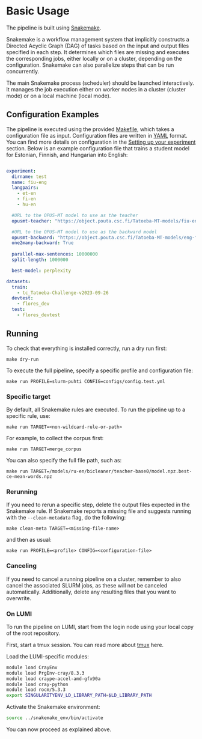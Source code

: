 # Basic Usage

The pipeline is built using [Snakemake](https://snakemake.readthedocs.io/en/stable/).

Snakemake is a workflow management system that implicitly constructs a Directed Acyclic Graph (DAG) of tasks based on the input and output files specified in each step. It determines which files are missing and executes the corresponding jobs, either locally or on a cluster, depending on the configuration. Snakemake can also parallelize steps that can be run concurrently.

The main Snakemake process (scheduler) should be launched interactively. It manages the job execution either on worker nodes in a cluster (cluster mode) or on a local machine (local mode).

## Configuration Examples

The pipeline is executed using the provided [Makefile](https://github.com/Helsinki-NLP/OpusDistillery/blob/main/Makefile), which takes a configuration file as input. Configuration files are written in [YAML](https://yaml.org/) format. You can find more details on configuration in the [Setting up your experiment](configs/downloading_and_selecting_data.md) section. Below is an example configuration file that trains a student model for Estonian, Finnish, and Hungarian into English:

```yaml

experiment:
  dirname: test
  name: fiu-eng
  langpairs:
    - et-en
    - fi-en
    - hu-en

  #URL to the OPUS-MT model to use as the teacher
  opusmt-teacher: "https://object.pouta.csc.fi/Tatoeba-MT-models/fiu-eng/opus4m-2020-08-12.zip"

  #URL to the OPUS-MT model to use as the backward model
  opusmt-backward: "https://object.pouta.csc.fi/Tatoeba-MT-models/eng-fiu/opus2m-2020-08-01.zip"
  one2many-backward: True
  
  parallel-max-sentences: 10000000
  split-length: 1000000

  best-model: perplexity

datasets:
  train:
    - tc_Tatoeba-Challenge-v2023-09-26
  devtest:
    - flores_dev
  test:
    - flores_devtest
```

## Running

To check that everything is installed correctly, run a dry run first:

```
make dry-run
```

To execute the full pipeline, specify a specific profile and configuration file:

```
make run PROFILE=slurm-puhti CONFIG=configs/config.test.yml
```

### Specific target

By default, all Snakemake rules are executed. To run the pipeline up to a specific rule, use:

```
make run TARGET=<non-wildcard-rule-or-path>
```

For example,  to collect the corpus first:

```
make run TARGET=merge_corpus
```

You can also specify the full file path, such as:

```
make run TARGET=/models/ru-en/bicleaner/teacher-base0/model.npz.best-ce-mean-words.npz
```
### Rerunning

If you need to rerun a specific step, delete the output files expected in the Snakemake rule.
If Snakemake reports a missing file and suggests running with the `--clean-metadata` flag, do the following:

```
make clean-meta TARGET=<missing-file-name>
```
and then as usual:

```
make run PROFILE=<profile> CONFIG=<configuration-file>
```

### Canceling

If you need to cancel a running pipeline on a cluster, remember to also cancel the associated SLURM jobs, as these will not be canceled automatically.
Additionally, delete any resulting files that you want to overwrite.

### On LUMI

To run the pipeline on LUMI, start from the login node using your local copy of the root repository.

First, start a tmux session. You can read more about [tmux](https://github.com/tmux/tmux/wiki) here.

Load the LUMI-specific modules:

```bash
module load CrayEnv
module load PrgEnv-cray/8.3.3
module load craype-accel-amd-gfx90a
module load cray-python
module load rocm/5.3.3
export SINGULARITYENV_LD_LIBRARY_PATH=$LD_LIBRARY_PATH
```

Activate the Snakemake environment:

```bash
source ../snakemake_env/bin/activate
```
You can now proceed as explained above.